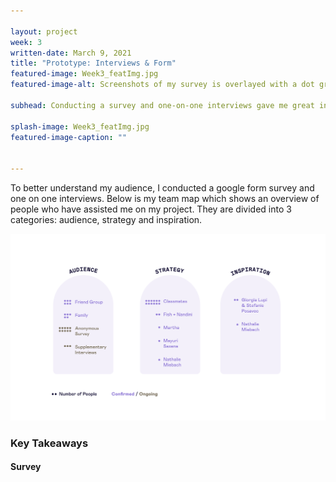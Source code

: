 ```yaml
---

layout: project
week: 3
written-date: March 9, 2021
title: "Prototype: Interviews & Form"
featured-image: Week3_featImg.jpg
featured-image-alt: Screenshots of my survey is overlayed with a dot grid and textured gradient.

subhead: Conducting a survey and one-on-one interviews gave me great insights and direction for my project.

splash-image: Week3_featImg.jpg
featured-image-caption: ""


---
```


To better understand my audience, I conducted a google form survey and one on one interviews. Below is my team map which shows an overview of people who have assisted me on my project. They are divided into 3 categories: audience, strategy and inspiration.

![Team Map](/assets/images/Week3/TeamMap.png)

<h3>Key Takeaways</h3>

<h4>Survey</h4>
